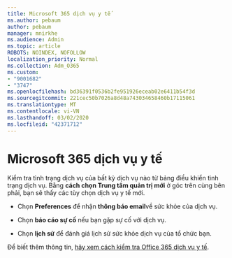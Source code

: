 ```yaml
---
title: Microsoft 365 dịch vụ y tế
ms.author: pebaum
author: pebaum
manager: mnirkhe
ms.audience: Admin
ms.topic: article
ROBOTS: NOINDEX, NOFOLLOW
localization_priority: Normal
ms.collection: Adm_O365
ms.custom:
- "9001682"
- "3747"
ms.openlocfilehash: bd36391f0536b2fe951926eceab02e6411b54f3d
ms.sourcegitcommit: 221cec50b7026a8d48a743034658460b17115061
ms.translationtype: MT
ms.contentlocale: vi-VN
ms.lasthandoff: 03/02/2020
ms.locfileid: "42371712"
---
```

# <a name="microsoft-365-service-health"></a>Microsoft 365 dịch vụ y tế


Kiểm tra tình trạng dịch vụ của bất kỳ dịch vụ nào từ bảng điều khiển tình trạng dịch vụ. Bằng **cách chọn Trung tâm quản trị mới** ở góc trên cùng bên phải, bạn sẽ thấy các tùy chọn dịch vụ y tế mới.

- Chọn **Preferences** để nhận **thông báo email**về sức khỏe của dịch vụ.

- Chọn **báo cáo sự cố** nếu bạn gặp sự cố với dịch vụ.

- Chọn **lịch sử** để đánh giá lịch sử sức khỏe dịch vụ của tổ chức bạn. 

Để biết thêm thông tin, [hãy xem cách kiểm tra Office 365 dịch vụ y tế](https://docs.microsoft.com/en-us/office365/enterprise/view-service-health). 